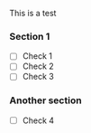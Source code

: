 This is a test

### Section 1 
- [ ] Check 1
- [ ] Check 2
- [ ] Check 3

### Another section
- [ ] Check 4
